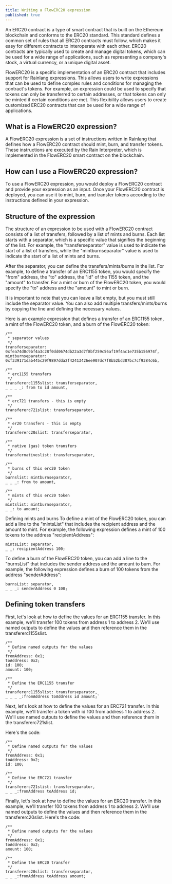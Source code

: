 ```yaml
---
title: Writing a FlowERC20 expression
published: true
---
```


An ERC20 contract is a type of smart contract that is built on the Ethereum blockchain and conforms to the ERC20 standard. This standard defines a common set of rules that all ERC20 contracts must follow, which makes it easy for different contracts to interoperate with each other. ERC20 contracts are typically used to create and manage digital tokens, which can be used for a wide range of applications, such as representing a company's stock, a virtual currency, or a unique digital asset.

FlowERC20 is a specific implementation of an ERC20 contract that includes support for Rainlang expressions. This allows users to write expressions that can be used to define complex rules and conditions for managing the contract's tokens. For example, an expression could be used to specify that tokens can only be transferred to certain addresses, or that tokens can only be minted if certain conditions are met. This flexibility allows users to create customized ERC20 contracts that can be used for a wide range of applications.

## What is a FlowERC20 expression?

A FlowERC20 expression is a set of instructions written in Rainlang that defines how a FlowERC20 contract should mint, burn, and transfer tokens. These instructions are executed by the Rain Interpreter, which is implemented in the FlowERC20 smart contract on the blockchain.

## How can I use a FlowERC20 expression?

To use a FlowERC20 expression, you would deploy a FlowERC20 contract and provide your expression as an input. Once your FlowERC20 contract is deployed, you can use it to mint, burn, and transfer tokens according to the instructions defined in your expression.

## Structure of the expression

The structure of an expression to be used with a FlowERC20 contract consists of a list of transfers, followed by a list of mints and burns. Each list starts with a separator, which is a specific value that signifies the beginning of the list. For example, the "transferseparator" value is used to indicate the start of a list of transfers, while the "mintburnseparator" value is used to indicate the start of a list of mints and burns.

After the separator, you can define the transfers/mints/burns in the list. For example, to define a transfer of an ERC1155 token, you would specify the "from" address, the "to" address, the "id" of the 1155 token, and the "amount" to transfer. For a mint or burn of the FlowERC20 token, you would specify the "to" address and the "amount" to mint or burn.

It is important to note that you can leave a list empty, but you must still include the separator value. You can also add multiple transfers/mints/burns by copying the line and defining the necessary values.

Here is an example expression that defines a transfer of an ERC1155 token, a mint of the FlowERC20 token, and a burn of the FlowERC20 token:

```
/**
 * separator values 
 */
transferseparator: 0xfea74d0c9bf4a3c28f0dd0674db22a3d7f8bf259c56af19f4ac1e735b156974f,
mintburnseparator: 0xf339171dab445c29f9897dda2f42413426ee907dc7f8b52bd387bc7cf9384c6b,

/**
 * erc1155 transfers
 */
transfererc1155slist: transferseparator,
_ _ _ _: from to id amount,

/**
 * erc721 transfers - this is empty
 */
transfererc721slist: transferseparator,

/**
 * er20 transfers - this is empty
 */
transfererc20slist: transferseparator,

/**
 * native (gas) token transfers
 */
transfernativeslist: transferseparator,

/**
 * burns of this erc20 token
 */
burnslist: mintburnseparator,
_ _ _: from to amount,

/**
 * mints of this erc20 token
 */
mintslist: mintburnseparator,
_ _: to amount;
```

Defining mints and burns
To define a mint of the FlowERC20 token, you can add a line to the "mintsList" that includes the recipient address and the amount to mint. For example, the following expression defines a mint of 100 tokens to the address "recipientAddress":

```
mintsList: separator,
_ _: recipientAddress 100;
```

To define a burn of the FlowERC20 token, you can add a line to the "burnsList" that includes the sender address and the amount to burn. For example, the following expression defines a burn of 100 tokens from the address "senderAddress":

```
burnsList: separator,
_ _ _: senderAddress 0 100;
```

## Defining token transfers

First, let's look at how to define the values for an ERC1155 transfer. In this example, we'll transfer 100 tokens from address 1 to address 2. We'll use named outputs to define the values and then reference them in the transfererc1155slist.

```
/**
 * Define named outputs for the values
 */
fromAddress: 0x1;
toAddress: 0x2;
id: 100;
amount: 100;

/**
 * Define the ERC1155 transfer
 */
transfererc1155slist: transferseparator,
_ _ _ _:fromAddress toAddress id amount;`
```

Next, let's look at how to define the values for an ERC721 transfer. In this example, we'll transfer a token with id 100 from address 1 to address 2. We'll use named outputs to define the values and then reference them in the transfererc721slist.

Here's the code:

```
/**
 * Define named outputs for the values
 */
fromAddress: 0x1;
toAddress: 0x2;
id: 100;

/**
 * Define the ERC721 transfer
 */
transfererc721slist: transferseparator,
_ _ _:fromAddress toAddress id;
```

Finally, let's look at how to define the values for an ERC20 transfer. In this example, we'll transfer 100 tokens from address 1 to address 2. We'll use named outputs to define the values and then reference them in the transfererc20slist.
Here's the code:

```
/**
 * Define named outputs for the values
 */
fromAddress: 0x1;
toAddress: 0x2;
amount: 100;

/**
 * Define the ERC20 transfer
 */
transfererc20slist: transferseparator,
_ _ _:fromAddress toAddress amount;
```
